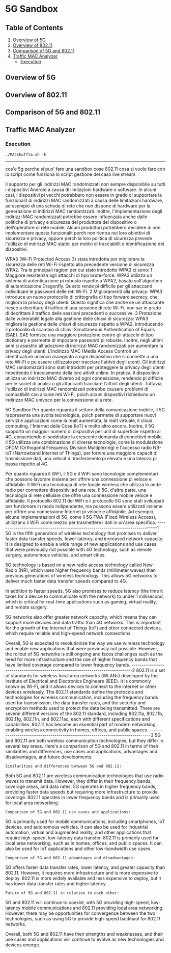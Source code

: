 # 5G Sandbox

## Table of Contents
1. [Overview of 5G](overview-of-5g)
2. [Overview of 802.11](overview-of-802.11)
3. [Comparison of 5G and 802.11](comparison-of-5g-and-802.11)
4. [Traffic MAC Analyzer](#traffic-mac-analyzer)
	- [Execution](#execution)

## Overview of 5G

## Overview of 802.11

## Comparison of 5G and 802.11

## Traffic MAC Analyzer
### Execution
```
./MACshuffle.sh -h
```








------------------------------------------------------------------------------
cos'e 5g
perche si puo' fare una sandbox
cose 802.11
cosa si vuole fare con lo script
come funziona lo script
gestione del caso live stream


Il supporto per gli indirizzi MAC randomizzati non  sempre disponibile su tutti i dispositivi Android a causa di limitazioni hardware o software. In alcuni casi, i dispositivi pi vecchi potrebbero non essere in grado di supportare la funzionalit di indirizzi MAC randomizzati a causa delle limitazioni hardware, ad esempio di una scheda di rete che non dispone di hardware per la generazione di indirizzi MAC randomizzati. Inoltre, l'implementazione degli indirizzi MAC randomizzati potrebbe essere influenzata anche dalle politiche di privacy e sicurezza del produttore del dispositivo o dell'operatore di rete mobile. Alcuni produttori potrebbero decidere di non implementare questa funzionalit perch non rientra nei loro obiettivi di sicurezza e privacy, oppure perch la loro politica di sicurezza prevede l'utilizzo di indirizzi MAC statici per motivi di tracciabilit e identificazione dei dispositivi.


WPA3 (Wi-Fi Protected Access 3)  stata introdotta per migliorare la sicurezza delle reti Wi-Fi rispetto alla precedente versione di sicurezza WPA2. Tra le principali ragioni per cui  stato introdotto WPA3 ci sono:
 1 Maggiore resistenza agli attacchi di tipo brute-force: WPA3 utilizza un sistema di autenticazione pi robusto rispetto a WPA2, basato sull'algoritmo di autenticazione Dragonfly. Questo rende pi difficile per gli attaccanti individuare le password delle reti Wi-Fi.
 2 Miglioramenti alla privacy: WPA3 introduce un nuovo protocollo di crittografia di tipo forward secrecy, che migliora la privacy degli utenti. Questo significa che anche se un attaccante riesce a decrittare il traffico di una sessione di rete Wi-Fi, non sar in grado di decrittare il traffico delle sessioni precedenti o successive.
 3 Protezione dalle vulnerabilit legate alla gestione delle chiavi di sicurezza: WPA3 migliora la gestione delle chiavi di sicurezza rispetto a WPA2, introducendo il protocollo di scambio di chiavi Simultaneous Authentication of Equals (SAE). SAE fornisce una maggiore protezione contro gli attacchi di tipo dictionary e permette di impostare password pi robuste.
Inoltre, negli ultimi anni si  assistito all'adozione di indirizzi MAC randomizzati per aumentare la privacy degli utenti. L'indirizzo MAC (Media Access Control)  un identificatore univoco assegnato a ogni dispositivo che si connette a una rete Wi-Fi e pu essere utilizzato per tracciare l'attivit degli utenti.
Gli indirizzi MAC randomizzati sono stati introdotti per proteggere la privacy degli utenti impedendo il tracciamento della loro attivit online. In pratica, il dispositivo utilizza un indirizzo MAC diverso ad ogni connessione, rendendo pi difficile per le societ di analisi o gli attaccanti tracciare l'attivit degli utenti. Tuttavia, l'utilizzo di indirizzi MAC randomizzati potrebbe causare problemi di compatibilit con alcune reti Wi-Fi, poich alcuni dispositivi richiedono un indirizzo MAC univoco per la connessione alla rete.


5G Sandbox
Per quanto riguarda il settore della comunicazione mobile, il 5G rappresenta una svolta tecnologica, poich permette di supportare nuovi servizi e applicazioni come la realt aumentata, la realt virtuale, il cloud computing, l'Internet delle Cose (IoT) e molto altro ancora. Inoltre, il 5G supporta un maggior numero di dispositivi per unit di superficie rispetto al 4G, consentendo di soddisfare la crescente domanda di connettivit mobile. Il 5G utilizza una combinazione di diverse tecnologie, come la modulazione OFDM (Orthogonal Frequency Division Multiplexing) e l'accesso radio NB-IoT (Narrowband Internet of Things), per fornire una maggiore capacit di trasmissione dati, una velocit di trasferimento pi elevata e una latenza pi bassa rispetto al 4G.

Per quanto riguarda il WiFi, il 5G e il WiFi sono tecnologie complementari che possono lavorare insieme per offrire una connessione pi veloce e affidabile. Il WiFi  una tecnologia di rete locale wireless che utilizza le onde radio per connettere dispositivi ad una rete. Il 5G, d'altra parte,  una tecnologia di rete cellulare che offre una connessione mobile veloce e affidabile. Il protocollo 802.11 del WiFi e il protocollo 5G sono stati sviluppati per funzionare in modo indipendente, ma possono essere utilizzati insieme per offrire una connessione Internet pi veloce e affidabile. Ad esempio, alcune implementazioni di 5G, come il 5G FWA (Fixed Wireless Access), utilizzano il WiFi come mezzo per trasmettere i dati in un'area specifica.
------------------------------------------------------------------------------1
5G is the fifth generation of wireless technology that promises to deliver faster data transfer speeds, lower latency, and increased network capacity. It is designed to enable a wide range of new applications and use cases that were previously not possible with 4G technology, such as remote surgery, autonomous vehicles, and smart cities.

5G technology is based on a new radio access technology called New Radio (NR), which uses higher frequency bands (millimeter waves) than previous generations of wireless technology. This allows 5G networks to deliver much faster data transfer speeds compared to 4G.

In addition to faster speeds, 5G also promises to reduce latency (the time it takes for a device to communicate with the network) to under 1 millisecond, which is critical for real-time applications such as gaming, virtual reality, and remote surgery.

5G networks also offer greater network capacity, which means they can support more devices and data traffic than 4G networks. This is important for the growth of the Internet of Things (IoT) and other connected devices, which require reliable and high-speed network connections.

Overall, 5G is expected to revolutionize the way we use wireless technology and enable new applications that were previously not possible. However, the rollout of 5G networks is still ongoing and faces challenges such as the need for more infrastructure and the use of higher frequency bands that have limited coverage compared to lower frequency bands.
------------------------------------------------------------------------------2
802.11 is a set of standards for wireless local area networks (WLANs) developed by the Institute of Electrical and Electronics Engineers (IEEE). It is commonly known as Wi-Fi, and it allows devices to connect to the internet or other devices wirelessly. The 802.11 standards define the protocols and technologies for wireless communication, including the frequency bands used for transmission, the data transfer rates, and the security and encryption methods used to protect the data being transmitted. There are several different versions of the 802.11 standard, including 802.11a, 802.11b, 802.11g, 802.11n, and 802.11ac, each with different specifications and capabilities. 802.11 has become an essential part of modern networking, enabling wireless connectivity in homes, offices, and public spaces.
------------------------------------------------------------------------------3
5G and 802.11 are both wireless communication technologies, but they differ in several key areas. Here's a comparison of 5G and 802.11 in terms of their similarities and differences, use cases and applications, advantages and disadvantages, and future developments.

    Similarities and differences between 5G and 802.11:

Both 5G and 802.11 are wireless communication technologies that use radio waves to transmit data. However, they differ in their frequency bands, coverage areas, and data rates. 5G operates in higher frequency bands, providing faster data speeds but requiring more infrastructure to provide coverage. 802.11 operates in lower frequency bands and is primarily used for local area networking.

    Comparison of 5G and 802.11 use cases and applications:

5G is primarily used for mobile communications, including smartphones, IoT devices, and autonomous vehicles. It can also be used for industrial automation, virtual and augmented reality, and other applications that require high-speed, low-latency data transfer. 802.11 is primarily used for local area networking, such as in homes, offices, and public spaces. It can also be used for IoT applications and other low-bandwidth use cases.

    Comparison of 5G and 802.11 advantages and disadvantages:

5G offers faster data transfer rates, lower latency, and greater capacity than 802.11. However, it requires more infrastructure and is more expensive to deploy. 802.11 is more widely available and less expensive to deploy, but it has lower data transfer rates and higher latency.

    Future of 5G and 802.11 in relation to each other:

5G and 802.11 will continue to coexist, with 5G providing high-speed, low-latency mobile communications and 802.11 providing local area networking. However, there may be opportunities for convergence between the two technologies, such as using 5G to provide high-speed backhaul for 802.11 networks.

Overall, both 5G and 802.11 have their strengths and weaknesses, and their use cases and applications will continue to evolve as new technologies and devices emerge.